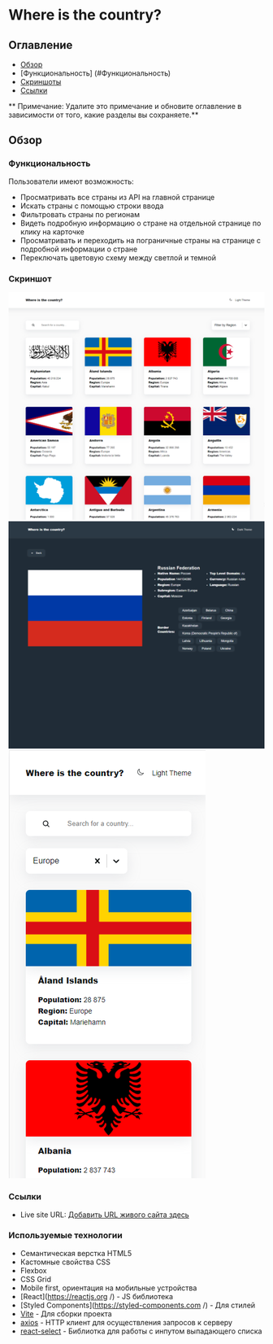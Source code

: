 # Where is the country?

## Оглавление

- [Обзор](#обзор)
- [Функциональность] (#Функциональность)
- [Скриншоты](#скриншоты)
- [Ссылки](#ссылки)


** Примечание: Удалите это примечание и обновите оглавление в зависимости от того, какие разделы вы сохраняете.**

## Обзор

### Функциональность

Пользователи имеют возможность:

- Просматривать все страны из API на главной странице
- Искать страны с помощью строки ввода
- Фильтровать страны по регионам
- Видеть подробную информацию о стране на отдельной странице по клику на карточке
- Просматривать и переходить на пограничные страны на странице с подробной информации о стране
- Переключать цветовую схему между светлой и темной

### Скриншот

![Главная страница](./src/assets/witc-light.png)
![Отдельная страница](./src/assets/witc-rus.png)
![Мобильная версия](./src/assets/witc-mobile.png)

### Ссылки

- Live site URL: [Добавить URL живого сайта здесь](https://your-live-site-url.com )

### Используемые технологии

- Семантическая верстка HTML5
- Кастомные свойства CSS
- Flexbox
- CSS Grid
- Mobile first, ориентация на мобильные устройства
- [React](https://reactjs.org /) - JS библиотека
- [Styled Components](https://styled-components.com /) - Для стилей
- [Vite](https://vitejs.dev/) - Для сборки проекта
- [axios](https://axios-http.com/docs/intro) - HTTP клиент для осуществления запросов к серверу
- [react-select](https://react-select.com/home) - Библиотка для работы с инпутом выпадающего списка


